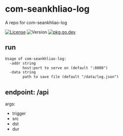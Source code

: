 # com-seankhliao-log

A repo for com-seankhliao-log

[![License](https://img.shields.io/github/license/seankhliao/com-seankhliao-log.svg?style=flat-square)](LICENSE)
![Version](https://img.shields.io/github/v/tag/seankhliao/com-seankhliao-log?sort=semver&style=flat-square)
[![pkg.go.dev](http://img.shields.io/badge/godoc-reference-blue.svg?style=flat-square)](https://pkg.go.dev/go.seankhliao.com/com-seankhliao-log)

## run

```txt
Usage of com-seankhliao-log:
  -addr string
    	host:port to serve on (default ":8080")
  -data string
    	path to save file (default "/data/log.json")
```

## endpoint: /api

args:

- trigger
- src
- dst
- dur

